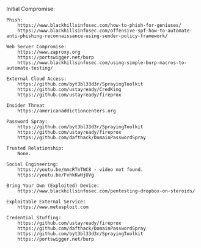 Initial Compromise:

	Phish:
		https://www.blackhillsinfosec.com/how-to-phish-for-geniuses/ 
		https://www.blackhillsinfosec.com/offensive-spf-how-to-automate-anti-phishing-reconnaissance-using-sender-policy-framework/

	Web Server Compromise:
		https://www.zaproxy.org
		https://portswigger.net/burp
		https://www.blackhillsinfosec.com/using-simple-burp-macros-to-automate-testing/

	External Cloud Access:
		https://github.com/byt3bl33d3r/SprayingToolkit
		https://github.com/ustayready/CredKing
		https://github.com/ustayready/fireprox

	Insider Threat
		https://americanaddictioncenters.org

	Password Spray:
		https://github.com/byt3bl33d3r/SprayingToolkit
		https://github.com/ustayready/fireprox
		https://github.com/dafthack/DomainPasswordSpray

	Trusted Relationship:
		None.

	Social Engineering:
		https://youtu.be/mmcRTnTNC8 - video not found.
		https://youtu.be/FvhkKwHjUVg

	Bring Your Own (Exploited) Device:
		https://www.blackhillsinfosec.com/pentesting-dropbox-on-steroids/

	Exploitable External Service:
		https://www.metasploit.com

	Credential Stuffing:
		https://github.com/ustayready/fireprox
		https://github.com/dafthack/DomainPasswordSpray
		https://github.com/byt3bl33d3r/SprayingToolkit
		https://portswigger.net/burp
